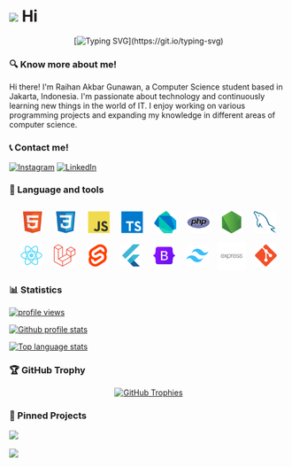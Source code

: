<h1 align="left">
<img src="https://raw.githubusercontent.com/MartinHeinz/MartinHeinz/master/wave.gif" width="30px" />&nbsp;Hi
</h1>

<div align="center">

[![Typing SVG](https://readme-typing-svg.demolab.com?font=Fira+Code&pause=1000&color=0CDAF7&center=true&vCenter=true&width=435&lines=Welcome!)](https://git.io/typing-svg)

</div>

### 🔍 Know more about me!

<p>
Hi there! I'm Raihan Akbar Gunawan, a Computer Science student based in Jakarta, Indonesia. I'm passionate about technology and continuously learning new things in the world of IT. I enjoy working on various programming projects and expanding my knowledge in different areas of computer science.
</p>

### 📞 Contact me!

[![Instagram](https://img.shields.io/badge/Instagram-purple?style=flat-square&logo=instagram&logoColor=white)](https://www.instagram.com/rhankbrguw_/#)
[![LinkedIn](https://img.shields.io/badge/💼_LinkedIn-0077B5?style=flat-square&logoColor=white)](https://www.linkedin.com/in/raihan-akbar-2b5820334/)

### 🧰 Language and tools

<div align="center" style="display: flex; flex-wrap: wrap; gap: 12px; justify-content: center; padding-top: 8px;">
  <img alt="HTML5" src="https://raw.githubusercontent.com/devicons/devicon/master/icons/html5/html5-original.svg" height="40" style="padding: 4px;" />
  <img alt="CSS3" src="https://raw.githubusercontent.com/devicons/devicon/master/icons/css3/css3-original.svg" height="40" style="padding: 4px;" />
  <img alt="JavaScript" src="https://raw.githubusercontent.com/devicons/devicon/master/icons/javascript/javascript-original.svg" height="40" style="padding: 4px;" />
  <img alt="TypeScript" src="https://raw.githubusercontent.com/devicons/devicon/master/icons/typescript/typescript-original.svg" height="40" style="padding: 4px;" />
  <img alt="Dart" src="https://raw.githubusercontent.com/devicons/devicon/master/icons/dart/dart-original.svg" height="40" style="padding: 4px;" />
  <img alt="PHP" src="https://raw.githubusercontent.com/devicons/devicon/master/icons/php/php-original.svg" height="40" style="padding: 4px;" />
  <img alt="Node.js" src="https://raw.githubusercontent.com/devicons/devicon/master/icons/nodejs/nodejs-original.svg" height="40" style="padding: 4px;" />
  <img alt="MySQL" src="https://raw.githubusercontent.com/devicons/devicon/master/icons/mysql/mysql-original.svg" height="40" style="padding: 4px;" />
  <img alt="React" src="https://raw.githubusercontent.com/devicons/devicon/master/icons/react/react-original.svg" height="40" style="padding: 4px;" />
  <img alt="Laravel" src="https://raw.githubusercontent.com/devicons/devicon/master/icons/laravel/laravel-original.svg" height="40" style="padding: 4px;" />
  <img alt="Svelte" src="https://raw.githubusercontent.com/devicons/devicon/master/icons/svelte/svelte-original.svg" height="40" style="padding: 4px;" />
  <img alt="Flutter" src="https://raw.githubusercontent.com/devicons/devicon/master/icons/flutter/flutter-original.svg" height="40" style="padding: 4px;" />
  <img alt="Bootstrap" src="https://raw.githubusercontent.com/devicons/devicon/master/icons/bootstrap/bootstrap-original.svg" height="40" style="padding: 4px;" />
  <img alt="Tailwind CSS" src="https://raw.githubusercontent.com/devicons/devicon/master/icons/tailwindcss/tailwindcss-original.svg" height="40" style="padding: 4px;" />
  <img alt="Express.js" src="https://raw.githubusercontent.com/devicons/devicon/master/icons/express/express-original-wordmark.svg" height="40" style="background:white; padding:6px; border-radius:6px;" />
  <img alt="Git" src="https://raw.githubusercontent.com/devicons/devicon/master/icons/git/git-original.svg" height="40" style="padding: 4px;" />
</div>

### 📊 Statistics

<p align="left">
  <a href="https://github.com/samaele13">
    <img src="https://komarev.com/ghpvc/?username=samaele13&label=Profile%20views&color=0e75b6&style=flat" alt="profile views" />
  </a>
</p>
<p align="left">
  <a href="https://github.com/samaele13">
    <img src="https://github-readme-stats.vercel.app/api?username=samaele13&show_icons=true&locale=en&theme=shades-of-purple" alt="Github profile stats" />
  </a>
</p>
<p align="left">
  <a href="https://github.com/samaele13">
    <img src="https://github-readme-stats.vercel.app/api/top-langs?username=samaele13&show_icons=true&locale=en&layout=compact&theme=shades-of-purple" alt="Top language stats" />
  </a>
</p>

### 🏆 GitHub Trophy

<!--bug -->
<p align="center">
  <a href="https://github.com/samaele13">
    <img src="https://github-profile-trophy.vercel.app/?username=samaele13&theme=dracula&margin-w=10&no-frame=true" alt="GitHub Trophies" />
  </a>
</p>

### 📌 Pinned Projects

<p align="left">
  <a href="https://github.com/Samaele13/rumah-kosim-sveltekit"><img src="https://github-readme-stats.vercel.app/api/pin/?username=Samaele13&repo=rumah-kosim-sveltekit&theme=shades-of-purple" /></a>
</p>
<p align="left">
  <a href="https://github.com/Samaele13/el-ngadu"><img src="https://github-readme-stats.vercel.app/api/pin/?username=Samaele13&repo=el-ngadu&theme=shades-of-purple" /></a>
</p>
